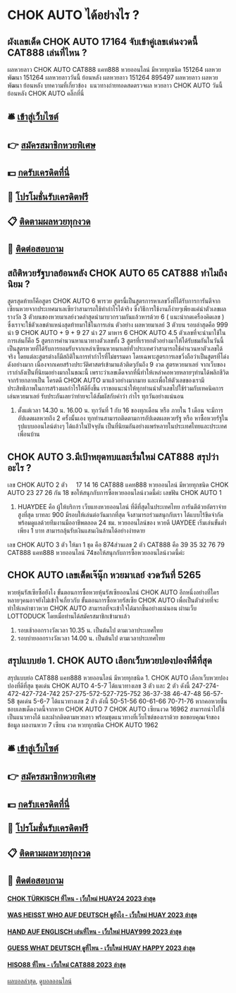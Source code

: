 # CHOK AUTO ได้อย่างไร ?
## ผังเลขเด็ด CHOK AUTO 17164 จับเข้าคู่เลขเด่นงวดนี้ CAT888 เล่นที่ไหน ?
ผลหวยลาว CHOK AUTO CAT888 แคท888 หวยออนไลน์ มีหวยทุกชนิด 151264 ผลหวยพัฒนา 151264 ผลหวยลาววันนี้ ย้อนหลัง
ผลหวยลาว 151264 895497
 ผลหวยลาว ผลหวยพัฒนา ย้อนหลัง 
บทความที่เกี่ยวข้อง
 แนวทางถ่ายทอดสดตรวจผล หวยลาว CHOK AUTO วันนี้ ย้อนหลัง CHOK AUTO คลิ๊กที่นี่  

## 🛎 [เข้าสู่เว็บไซต์](https://bit.ly/3BG5bNw)
## 👉 [สมัครสมาชิกหวยพิเศษ](https://bit.ly/3BG5bNw)
## 💵 [กดรับเครดิตที่นี่](https://bit.ly/3C3mvgS)
## 👑 [โปรโมชั่นรับเครดิตฟรี](https://bit.ly/3C3mvgS)
## 📋 [ติดตามผลหวยทุกงวด](https://bit.ly/3C3mvgS)
## 📱 [ติดต่อสอบถาม](https://bit.ly/3C3mvgS)

## สถิติหวยรัฐบาลย้อนหลัง CHOK AUTO 65 CAT888 ทำไมถึงนิยม ?
สูตรสุดท้ายก็คือสูตร CHOK AUTO 6 พารวย สูตรนี้เป็นสูตรการหาเลขวิ่งที่ได้รับการการันตีจากเซียนหวยจากประเทศมาเลเซียว่าสามารถใช้ทำกำไรได้จริง ซึ่งวิธีการใช้งานก็ง่ายๆเพียงแค่นำตัวเลขผลรางวัล 3 ตัวบนของหวยมาเลย์งวดล่าสุดนำมาบวกรวมกันแล้วหารด้วย 6 ( แนะนำกดเครื่องคิดเลข ) ซึ่งเราจะใช้ตัวเลขตำแหน่งสุดท้ายมาใช้ในการเล่น
ตัวอย่าง ผลหวยมาเลย์ 3 ตัวบน รอบล่าสุดคือ 999
นำ 9 CHOK AUTO + 9 + 9 27 นำ 27 มาหาร 6 CHOK AUTO 4.5
ตัวเลขที่จะนำมาใช้ในการเล่นก็คือ 5
สูตรการคำนวนหาแนวทางตัวเลขทั้ง 3 สูตรที่เรายกตัวอย่างมาให้ได้รับชมกันในวันนี้เป็นสูตรหวยที่ได้รับการยอมรับจากเหล่าเซียนหวยมาเลย์ทั่วประเทศว่าสามารถใช้คำนวนหาตัวเลขได้จริง โดยแต่ละสูตรต่างก็มีสถิติในการทำกำไรที่ไม่ธรรมดา โดยเฉพาะสูตรการเลขวิ่งถือว่าเป็นสูตรที่โด่งดังอย่างมาก เนื่องจากเคยสร้างประวัติศาสตร์เข้ามาแล้วติดๆกันถึง 9 งวด
สูตรหวยมาเลย์ จากเว็บของเรากำลังเป็นที่นิยมอย่างมากในขณะนี้ เพราะว่าเลขเด็ดจากที่นี่ทำให้เหล่าคอหวยหลายๆท่านได้พลิกชีวิตจากร้ายกลายเป็น โครตดี CHOK AUTO มาแล้วอย่างมากมาย และเพื่อให้ตัวเลขของเรามีประสิทธิภาพในการสร้างผลกำไรให้ดียิ่งขึ้น เราขอแนะนำให้ทุกท่านนำตัวเลขไปใช้ร่วมกับเทคนิคการเล่นหวยมาเลย์ รับประกันเลยว่าท่ายจะได้สัมผัสกับคำว่า กำไร ทุกวันอย่างแน่นอน
1. ตั้งแต่เวลา 14.30 น. 16.00 น. ทุกวันที่ 1 กับ 16 ของทุกเดือน หรือ ภายใน 1 เดือน จะมีการอัปเดตผลหวยถึง 2 ครั้งนั้นเอง ทุกท่านสามารถติดตามการอัปเดตผลหวยรัฐ หรือ หาซื้อหวยรัฐในรุปแบบออนไลน์ต่างๆ ได้แล้วในปัจจุบัน เป็นที่นิยมกันอย่างแพร่หลายในประเทศไทยและประเทศเพื่อนบ้าน

## CHOK AUTO 3.มีเป้าหยุดทบและเริ่มใหม่ CAT888 สรุปว่าอะไร ?
เลข CHOK AUTO 2 ตัว     17 14 16 CAT888 แคท888 หวยออนไลน์ มีหวยทุกชนิด CHOK AUTO 23 27 26
กัน 18
ขอให้สนุกกับการซื้อหวยออนไลน์งวดนี้ค่ะ
เลขฟัน CHOK AUTO 1
1. HUAYDEE คือ ผู้ให้บริการ เว็บแทงหวยออนไลน์ ที่ดีที่สุดในประเทศไทย การันตีด้วยอัตราจ่ายสูงที่สุด บาทละ 900 มีรอบให้เล่นต่อวันมากที่สุด จึงสามารถร่วมสนุกกับเรา ได้แบบไร้ขีดจำกัด พร้อมดูแลด้วยทีมงานมืออาชีพตลอด 24 ชม. หวยออนไลน์ของ หวยดี UAYDEE เริ่มเล่นขั้นต่ำเพียง 1 บาท สามารถลุ้นรับเงินแสนเงินล้านได้อย่างง่ายดาย

เลข CHOK AUTO 3 ตัว ให้มา 1 ชุด คือ 874ส่วนเลข 2 ตัว CAT888 คือ 39 35 32 76 79 CAT888 แคท888 หวยออนไลน์ 74ขอให้สนุกกับการซื้อหวยออนไลน์งวดนี้ค่ะ

## CHOK AUTO เลขเด็ดเจ๊นุ๊ก หวยมาเลย์ งวดวันที่ 5265
หวยหุ้นรัสเซียซื้อยังไง
ขั้นตอนการซื้อหวยหุ้นรัสเซียออนไลน์ CHOK AUTO อีกหนึ่งอย่างที่ใครหลายๆคนอาจยังไม่เข้าใจเกี่ยวกับ ขั้นตอนการซื้อหวยรัสเซีย CHOK AUTO เพื่อเป็นตัวช่วยที่จะทำให้เหล่าชาวหวย CHOK AUTO สามารถที่จะเข้าใจได้มากขึ้นอย่างแน่นอน ผ่านเว็บ LOTTODUCK โดยเมื่อท่านได้สมัครสมาชิกเข้ามาเเล้ว
1. รอบเช้าออกรางวัลเวลา 10.35 น. เป็นต้นไป ตามเวลาประเทศไทย
2. รอบบ่ายออกรางวัลเวลา 14.00 น. เป็นต้นไป ตามเวลาประเทศไทย

## สรุปแบบย่อ 1. CHOK AUTO เลือกเว็บหวยปองปองที่ดีที่สุด
สรุปแบบย่อ CAT888 แคท888 หวยออนไลน์ มีหวยทุกชนิด 1. CHOK AUTO เลือกเว็บหวยปองปองที่ดีที่สุด ชุดเด่น CHOK AUTO 4-5-7 ได้แนวทางเลข 3 ตัว และ 2 ตัว ดังนี้
247-274-472-427-724-742
257-275-572-527-725-752
36-37-38
46-47-48
56-57-58
ชุดเด่น 5-6-7 ได้แนวทางเลข 2 ตัว ดังนี้
50-51-56
60-61-66
70-71-76
หากคอหวยชื่นชอบเลขเด็ดงวดนี้จากหวย CHOK AUTO 7 CHOK AUTO เซียนงวด 16962 สามารถนำไปใช้เป็นแนวทางได้ และฝากติดตามหวยลาว พร้อมชุดแนวทางที่เว็บไซต์ของเราด้วย
ขอขอบคุณเจ้าของข้อมูล
ผลงานหวย 7 เซียน งวด หวยทุกชนิด CHOK AUTO 1962


## 🛎 [เข้าสู่เว็บไซต์](https://bit.ly/3BG5bNw)
## 👉 [สมัครสมาชิกหวยพิเศษ](https://bit.ly/3BG5bNw)
## 💵 [กดรับเครดิตที่นี่](https://bit.ly/3C3mvgS)
## 👑 [โปรโมชั่นรับเครดิตฟรี](https://bit.ly/3C3mvgS)
## 📋 [ติดตามผลหวยทุกงวด](https://bit.ly/3C3mvgS)
## 📱 [ติดต่อสอบถาม](https://bit.ly/3C3mvgS)

#### [CHOK TÜRKISCH ที่ไหน - เว็บใหม่ HUAY24 2023 ล่าสุด](https://atom.io/themes/chok%20türkisch%20ที่ไหน%20-%20เว็บใหม่%20huay24%202023%20ล่าสุด)
#### [WAS HEISST WHO AUF DEUTSCH ดูยังไง - เว็บใหม่ HUAY 2023 ล่าสุด](https://atom.io/themes/was%20heisst%20who%20auf%20deutsch%20ดูยังไง%20-%20เว็บใหม่%20huay%202023%20ล่าสุด)
#### [HAND AUF ENGLISCH เล่นที่ไหน - เว็บใหม่ HUAY999 2023 ล่าสุด](https://atom.io/themes/hand%20auf%20englisch%20เล่นที่ไหน%20-%20เว็บใหม่%20huay999%202023%20ล่าสุด)
#### [GUESS WHAT DEUTSCH ดูที่ไหน - เว็บใหม่ HUAY HAPPY 2023 ล่าสุด](https://atom.io/themes/guess%20what%20deutsch%20ดูที่ไหน%20-%20เว็บใหม่%20huay%20happy%202023%20ล่าสุด)
#### [HISO88 ที่ไหน - เว็บใหม่ CAT888 2023 ล่าสุด](https://atom.io/themes/hiso88%20ที่ไหน%20-%20เว็บใหม่%20cat888%202023%20ล่าสุด)

[ผลบอลล่าสุด](https://siamsport.tv "ผลบอลล่าสุด"), [ดูบอลออนไลน์](https://siamsport.tv/ดูบอลสด "ดูบอลออนไลน์")